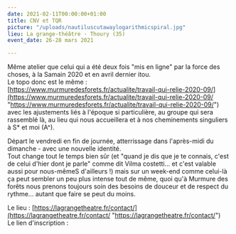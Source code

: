 ```yaml
---
date: 2021-02-11T00:00:00+01:00
title: CNV et TQR
picture: "/uploads/nautiluscutawaylogarithmicspiral.jpg"
lieu: La grange-théâtre - Thoury (35)
event_date: 26-28 mars 2021

---
```

Même atelier que celui qui a été deux fois "mis en ligne" par la force des choses, à la Samain 2020 et en avril dernier itou.  
Le topo donc est le même : [https://www.murmuredesforets.fr/actualite/travail-qui-relie-2020-09/](https://www.murmuredesforets.fr/actualite/travail-qui-relie-2020-09/ "https://www.murmuredesforets.fr/actualite/travail-qui-relie-2020-09/") avec les ajustements liés à l'époque si particulière, au groupe qui sera rassemblé là, au lieu qui nous accueillera et à nos cheminements singuliers à S* et moi (A^).

Départ le vendredi en fin de journée, atterrissage dans l'après-midi du dimanche - avec une nouvelle identité.  
Tout change tout le temps bien sûr (et "quand je dis que je te connais, c'est de celui d'hier dont je parle" comme dit Vilma costetti... et c'est valable aussi pour nous-mêmeS d'ailleurs !) mais sur un week-end comme celui-là ça peut sembler un peu plus intense tout de même, quoi qu'à Murmure des forêts nous prenons toujours soin des besoins de douceur et de respect du rythme... autant que faire se peut du moins.

Le lieu : [https://lagrangetheatre.fr/contact/](https://lagrangetheatre.fr/contact/ "https://lagrangetheatre.fr/contact/")  
Le lien d'inscription : 